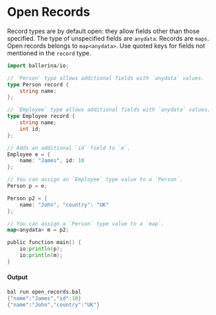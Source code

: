 # Open Records

 Record types are by default open: they allow fields other than those specified. The type of unspecified
 fields are `anydata`. Records are `maps`. Open records belongs to `map<anydata>`. Use quoted keys for
 fields not mentioned in the `record` type.

```go
import ballerina/io;

// `Person` type allows additional fields with `anydata` values.
type Person record {
    string name;
};

// `Employee` type allows additional fields with `anydata` values.
type Employee record {
    string name;
    int id;
};

// Adds an additional `id` field to `e`.
Employee e = {
    name: "James", id: 10
};

// You can assign an `Employee` type value to a `Person`.
Person p = e;

Person p2 = {
    name: "John", "country": "UK"
};

// You can assign a `Person` type value to a `map`.
map<anydata> m = p2;

public function main() {
    io:println(p);
    io:println(m);
}
```

#### Output

```go
bal run open_records.bal
{"name":"James","id":10}
{"name":"John","country":"UK"}
```